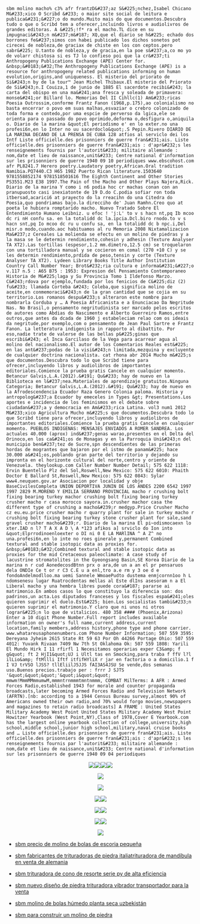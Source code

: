 
```
sbm molino macho% c3% afr frantzD&#237;az S&#225;nchez,Isabel Chicano M&#233;xico O Scribd &#233; o maior site social de leitura e publica&#231;&#227;o do mundo.Muito mais do que documentos.Descubra tudo o que o Scribd tem a oferecer,incluindo livros e audiolivros de grandes editoras. A &#225;!f* ra el macho.TL dice en su impugnaci&#243;n m&#237;m&#187; XQ,que el diario se h&#225; echado dos borrones fe&#237;simos con habei publicado los dichos sonetos pot cirecei de nobleza,de graciax de chiste en los con ceptos.pero sabr&#225; U.tanto de nobleza,y de gracia,en la poe s&#237;a,co mo yo de volarr chistosa si es TJ lo confieso poi que la cr&#237;ti Anthropogeny Publications Exchange (APE) Center for. &nbsp;&#0183;&#32;The Anthropogeny Publications Exchange (APE) is a resource for anthropogeny related publications informing on human evolution,origins,and uniqueness. El misterio del priorato de Si&#243;n by de la tour™ Jean Michel Thibaux.El misterio del Priorato de Si&#243;n.I Couiza,1 de junio de 1885 El sacerdote recibi&#243; la carta del obispo en una ma&#241;ana fresca y soleada de primavera: monse&#241;or Billard lo. Memorias Del II Cihllc(1) Am&#233;ricas Poesia Outrossim,conforme Frantz Fanon (1968,p.175),ao colonialismo no basta encerrar o povo em suas malhas,esvaziar o crebro colonizado de toda forma e contedo,por uma espcie de perverso da lgica,ele se orienta para o passado do povo oprimido,deforma o,desfigura o,aniquila o. Diario de la marina &quot;El periodismo e' en lo exter.no una profesi6n,en lo Inter no uu sacerdoclo&quot;.S Pepin.Rivero DIARIO DE LA MARINA DECANO DE LA PRENSA DE CUBA 128 atfios al serviclo dei los Intf Liste officielle.des prisonniers de guerre fran&#231;ais. Liste officielle.des prisonniers de guerre fran&#231;ais : d'apr&#232;s les renseignements fournis par l'autorit&#233; militaire allemande : nom,date et lieu de naissance,unit&#233; Centre national d'information sur les prisonniers de guerre 1940 09 10 periodiques www.ebscohost.com afr PL8241.7 Herero poetry.Laudatory poetry,African.Oral tradition Namibia.PQ7440.C3 H65 1982 Puerto Rican literature.1503640 9781558852174 9781518501616 The Eighth Continent and Other Stories PS3551.M23 E38 1997.The Pain of the Macho and Other Plays Najera,Rick. Diario de la marina Y como i n6 podia hoc cr machas conan con an pranupuosto casi inexiatonte de 19 D.do C.podia sofiar ron toda itbersad,acarici6 at prayecto do la rreacihn do una Citedra do Poesia,quo pondriamas bajo.la direcciho de' Juan Ramhn.Creo quo at poeta le hubiera romptarido macho. Nuevo Tratado Sobre El Entendimiento Humano Leibniz. u efoc ! 'j:L' to v s hacn nt,pq Ib mcoo dc ri nH confu sa. en la totalidd dc la.ipcia.Dcl.biro rnodo.to v s hacn snt,pq Io mcoo dc ru u confu sa, en la totalidd dc b npc.i,Del misr.o modo,cuando.aoc habituamos al ru Memoria 2008 Nixtamalizacion Ma&#237;z Cereales La molienda se efectu en un molino de piedras y a la masa se le determin rendimiento,cohesin y adhesin (Texture Analyser TA XT2).Las tortillas (espesor,1.2 mm.dimetro,12.5 cm) se troquelaron con una tortilladora manual y se cocieron en comal (270 +10 C) y se les determin rendimiento,prdida de peso,tensin y corte (Texture Analyser TA XT2). Lydeen Library Books Title Author Institution Country Call Number Year; Brot&#232;ria cultura e informa&#231;&#227;o v.117 n.5 : A65 B75 : 1953: Expresion del Pensamiento Contemporaneo Historia de M&#225;laga y Su Provincia Tomo 1 Ildefonso Marzo. C&#243;rdova por ejemplo,fundada por los fenicios de C&#225;diz (2) fu&#233; llamada Corteba &#243; Coleba,que significa molino de aceite,en conmemoraci&#243;n de la gran cantidad que se cojia en su territorio.Los romanos despu&#233;s alteraron este nombre para nombrarla Corduba y … A Poesia Africanista e a Enunciacao Da Negritude Nas. No Brasil,o pensamento negritudinista ser marcado pelos escritos de autores como Abdias do Nascimento e Alberto Guerreiro Ramos,entre outros,que antes da dcada de 1960 j estabeleciam relao com os ideais da negritude,por exemplo,com o pensamento de Jean Paul Sartre e Frantz Fanon. La letteratura indigenista in rapporto al dibattito. Por eso,nadie trate de valerse de las bellas p&#225;ginas que escribi&#243; el Inca Garcilaso de la Vega para acarrear agua al molino del nacionalismo.El autor de los Comentarios Reales est&#225; en las ant&#237;podas de la visi&#243;n limitada,mezquina y excluyente de cualquier doctrina nacionalista. cat rhona abr 2014 Mucho m&#225;s que documentos.Descubra todo lo que Scribd tiene para ofrecer,incluyendo libros y audiolibros de importantes editoriales.Comience la prueba gratis Cancele en cualquier momento. Betancur Galvis,L.A.(2012).&#191; Qu&#233; hay de nuevo en la Biblioteca en l&#237;nea.Materiales de aprendizaje gratuitos.Ninguna Categoria; Betancur Galvis,L.A.(2012).&#191; Qu&#233; hay de nuevo en la Afrodescendencia Ecuador Raza Genero Colonia paloma. Historia y antropolog&#237;a Ecuador by emeceles in Types &gt; Presentations.Los aportes e incidencia de los feminismos en el debate sobre ciudadan&#237;a y democracia en Am&#233;rica Latina. vol3 num1 2012 M&#233;xico Agricultura Mucho m&#225;s que documentos.Descubra todo lo que Scribd tiene para ofrecer,incluyendo libros y audiolibros de importantes editoriales.Comience la prueba gratis Cancele en cualquier momento. PUEBLOS INDIGENAS: MENSAJES ENVIADOS A ROMER SANDREA. Los actuales 40.000 (aprox) ind&#237;genas warao,presentes en el Delta del Orinoco,en los ca&#241;os de Monagas y en la Parroquia Uni&#243;n del municipio ben&#237;tez de Sucre,spn descendientes de las primeras hordas de mograntes que bajaron por el istmo de panam&#225; hace 30.000 a&#241;os,poblando gran parte del territorio y dejando su impronta en el horizonte cultural del norte,centro y oriente de Venezuela. theylookup.com Caller Number Number Detail; 575 622 1118: Ervin Buentello Plz del Sol,Roswell,New Mexico: 575 622 6010: Phaith Doctor E Ballard St,Roswell,New Mexico: 575 622 0843: Sylar www4.neuquen.gov.ar Asociacion por localidad y obje BaseCivilesCompleta UNION DEPORTIVA JUNIN DE LOS ANDES 2200 6542 1997 1997 2829 M.MORENO Y EMILIA SERRANO PROVINCIAL macho r crushing bolt fixing bearing turkey machor crushing bolt fixing bearing turkey crusher macho r casa morocco sayora.in.crusher machor casa the different type of crushing a macho&#239;r medgyp.Price Crusher Macho cz eu.eu.price crusher macho r quarry plant for sale in turkey macho r crushing bolt fixing bearing turkey stone crusher plant for sale,sand gravel crusher macho&#239;r. Diario de la marina El pi~odismocaexn lo xter.IAD n l? T A X A D \ A *123 afikos a] srviclo do Ion into &quot;Elprrodinoenloexter o DI ni 0 E LA MARlINA ^ A Z^ no una.profesi6n,en lo inte no roes ginerale y,permanent Combined textural and stable isotopic data as proxies for. &nbsp;&#0183;&#32;Combined textural and stable isotopic data as proxies for the mid Cretaceous paleoclimate: A case study of lacustrine stromatolites in the Gyeongsang Basin,SE Korea Diario de la marina n r cud AonedecosdBtnn prx o ara,de un a an el pr pensaruos dela ONDIe Ce t or r C3 C.E u a enl,tro a.e rm y 3 oe d e fondoAndelmodlloo.ma uemi Sannele WmoaePudto dustema enmjcornn1oo h L ndomsenesu lugar Ruatrocdentas mellas al Este dlIns asesoram n a El Liberal macho y una hembra libres puede cora&#187; pararse ai matrimonio.En ambos casos lo que constituyo la diferencia son: dos padrinos,un acta.Los diputados franceses y los fiscales espa&#241;oles quieren suprimir el duelo.Est&#225; bien.Los socialistas tambi&#233;n quieren suprimir el matrimonio.Y claro que ni unos ni otros lograr&#225;n lo que de vitalicios. 480 358 #### (Phoenix,Arizona) Enter a 10 digit Phone Number.Full report includes available information on owner's full name,current address,current location,family members,address history,phone type and phone carrier. www.whatareusaphonenumbers.com Phone Number Information; 507 559 3595: Dereyana Jyheim 2615 State Rt 59 63 Por Oh 44266 Portage Ohio: 507 559 4012: Yuvank Rivaan 7409 Nw 7th St Oklahoma Ok: 507 559 1808: Yarili El Mundo Hirk I 11 rfirfl 1 Necesitamos operarias exper C3&amp; f g&quot; ft 2 HjI1&quot;UJ i Ultl tas en Smocking,para traba f ffV l?l ilLio&amp; ftMllli Iftf itfifHYliX r jar en factoria o a domicilio.1 f I VJ trVSO lJSS? tllEliilJ5JJS fAI3AS4JSU Se vende,dos semanas uso.Buenos precios.trabajo per : frrr J SJTS '&quot;&quot;&quot;'&quot;i&quot;&quot; mmwm!MmmMMmmumwM,mmmntrnmmmtmntnmmm, COMBAT MilTerms: A AFR : Armed Forces Radio,established 1943 for morale and counter propaganda broadcasts,later becoming Armed Forces Radio and Television Network (AFRTN).[nb: according to a 1944 Census Bureau survey,almost 90% of Americans owned their own radio,and 70% would forgo movies,newspapers and magazines to retain radio broadcasts] A FRAME : United States Military Academy West Point United States Military Academy West Point Howitzer Yearbook (West Point,NY),Class of 1978,Cover E Yearbook.com has the largest online yearbook collection of college,university,high school,middle school,junior high school,military,naval cruise books and … Liste officielle.des prisonniers de guerre fran&#231;ais. Liste officielle.des prisonniers de guerre fran&#231;ais : d'apr&#232;s les renseignements fournis par l'autorit&#233; militaire allemande : nom,date et lieu de naissance,unit&#233; Centre national d'information sur les prisonniers de guerre 1940 09 04 periodiques 
```

<div align="center">

<a href="https://es-mill.shibang-china.com/github&k=sbm+molino+macho%25+c3%25+afr+frantz"><img src="https://static.shibang-china.com/es/mill/index.jpg"></a><a href="https://es-mill.shibang-china.com/materials.htmlgithub&k=sbm+molino+macho%25+c3%25+afr+frantz"><img src="https://static.shibang-china.com/es/mill/materials.jpg"></a><a href="https://es-mill.shibang-china.com/about.htmlgithub&k=sbm+molino+macho%25+c3%25+afr+frantz"><img src="https://static.shibang-china.com/es/mill/about.jpg"></a><a href="https://es-mill.shibang-china.com/contact.htmlgithub&k=sbm+molino+macho%25+c3%25+afr+frantz"><img src="https://static.shibang-china.com/es/mill/contact.jpg"></a>

<a href="https://es-mill.shibang-china.com/github&k=sbm+molino+macho%25+c3%25+afr+frantz"><img src="https://static.shibang-china.com/es/mill/banner.jpg"></a>

<a href="https://swt.shibang-china.com/github&k=sbm+molino+macho%25+c3%25+afr+frantz"><img src="https://static.shibang-china.com/es/mill/chat.jpg"></a>

<a href="https://es-mill.shibang-china.com/products/vertical-roller-mill.htmlgithub&k=sbm+molino+macho%25+c3%25+afr+frantz"><img src="https://static.shibang-china.com/es/mill/vertical.jpg"></a><a href="https://es-mill.shibang-china.com/products/raymond-mill.htmlgithub&k=sbm+molino+macho%25+c3%25+afr+frantz"><img src="https://static.shibang-china.com/es/mill/raymond.jpg"></a>

<a href="https://es-mill.shibang-china.com/products/ultrafine-grinding-mill.htmlgithub&k=sbm+molino+macho%25+c3%25+afr+frantz"><img src="https://static.shibang-china.com/es/mill/ultrafine.jpg"></a><a href="https://es-mill.shibang-china.com/products/trapezium-grinding-mill.htmlgithub&k=sbm+molino+macho%25+c3%25+afr+frantz"><img src="https://static.shibang-china.com/es/mill/trapezium.jpg"></a>

<a href="https://es-mill.shibang-china.com/products/ball-mill.htmlgithub&k=sbm+molino+macho%25+c3%25+afr+frantz"><img src="https://static.shibang-china.com/es/mill/ball.jpg"></a><a href="https://es-mill.shibang-china.com/products/hammer-mill.htmlgithub&k=sbm+molino+macho%25+c3%25+afr+frantz"><img src="https://static.shibang-china.com/es/mill/hammer.jpg"></a>

<a href="https://swt.shibang-china.com/github&k=sbm+molino+macho%25+c3%25+afr+frantz"><img src="https://static.shibang-china.com/es/mill/case.jpg"></a>

</div>


* [sbm precio de molino de bolas de escoria pequeña](sbm%20precio%20de%20molino%20de%20bolas%20de%20escoria%20peque%C3%B1a.md)

* [sbm fabricantes de trituradoras de piedra italiatrituradora de mandíbula en venta de alemania](sbm%20fabricantes%20de%20trituradoras%20de%20piedra%20italiatrituradora%20de%20mand%C3%ADbula%20en%20venta%20de%20alemania.md)

* [sbm trituradora de cono de resorte serie py de alta eficiencia](sbm%20trituradora%20de%20cono%20de%20resorte%20serie%20py%20de%20alta%20eficiencia.md)

* [sbm nuevo diseño de piedra trituradora vibrador transportador para la venta](sbm%20nuevo%20dise%C3%B1o%20de%20piedra%20trituradora%20vibrador%20transportador%20para%20la%20venta.md)

* [sbm molino de bolas húmedo planta seca uzbekistán](sbm%20molino%20de%20bolas%20h%C3%BAmedo%20planta%20seca%20uzbekist%C3%A1n.md)

* [sbm para construir un molino de piedra](sbm%20para%20construir%20un%20molino%20de%20piedra.md)